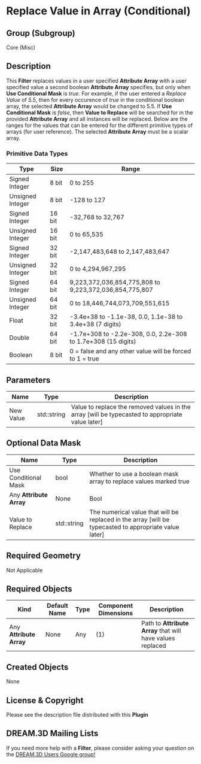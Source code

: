 # Replace Value in Array (Conditional) #


## Group (Subgroup) ##

Core (Misc)

## Description ##

This **Filter** replaces values in a user specified **Attribute Array** with a user specified value a second boolean **Attribute Array** specifies, but only when **Use Conditional Mask** is *true*. For example, if the user entered a *Replace Value* of *5.5*, then for every occurence of *true* in the conditional boolean array, the selected **Attribute Array** would be changed to 5.5. If **Use Conditional Mask** is *false*, then **Value to Replace** will be searched for in the provided **Attribute Array** and all instances will be replaced. Below are the ranges for the values that can be entered for the different primitive types of arrays (for user reference). The selected **Attribute Array** must be a scalar array.
    
### Primitive Data Types ##

| Type             | Size |        Range       |
|------------------|------|--------------------|
| Signed Integer | 8 bit |0 to 255|
| Unsigned Integer | 8 bit |-128 to 127|
| Signed Integer | 16 bit |-32,768 to 32,767|
| Unsigned Integer | 16 bit |0 to 65,535|
| Signed Integer | 32 bit |-2,147,483,648 to 2,147,483,647|
| Unsigned Integer | 32 bit |0 to 4,294,967,295|
| Signed Integer | 64 bit |   9,223,372,036,854,775,808 to 9,223,372,036,854,775,807|
| Unsigned Integer | 64 bit |0 to 18,446,744,073,709,551,615|
| Float | 32 bit | -3.4e+38 to -1.1e-38, 0.0, 1.1e-38 to 3.4e+38 (7 digits)|
| Double | 64 bit | -1.7e+308 to -2.2e-308, 0.0, 2.2e-308 to 1.7e+308 (15 digits)|
| Boolean | 8 bit |0 = false and any other value will be forced to 1 = true|

## Parameters ##

| Name             | Type | Description |
|------------------|------|-------------|
| New Value | std::string | Value to replace the removed values in the array [will be typecasted to appropriate value later] |

## Optional Data Mask ##
| Name             | Type | Description |
|------------------|------|-------------|
| Use Conditional Mask | bool | Whether to use a boolean mask array to replace values marked true |
| Any **Attribute Array** | None | Bool | (1) | The complete path to the conditional array that will determine which values/entries will be replaced if index is true|
| Value to Replace | std::string | The numerical value that will be replaced in the array [will be typecasted to appropriate value later] |

## Required Geometry ##

Not Applicable

## Required Objects ##

| Kind | Default Name | Type | Component Dimensions | Description |
|------|--------------|-------------|---------|----------------|
| Any **Attribute Array** | None | Any | (1) | Path to **Attribute Array** that will have values replaced |

## Created Objects ##

None

## License & Copyright ##

Please see the description file distributed with this **Plugin**

## DREAM.3D Mailing Lists ##

If you need more help with a **Filter**, please consider asking your question on the [DREAM.3D Users Google group!](https://groups.google.com/forum/?hl=en#!forum/dream3d-users)

